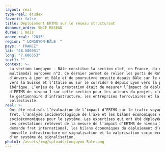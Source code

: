 ```yaml
---
layout: real
type-real: etudex
favoris: false
title: Déploiement ERTMS sur le réseau structurant
donneur_ordre: SNCF RESEAU
duree: 1 mois
annee_real: "2015"
region: " LONGUYON-BÂLE  "
pays: " FRANCE"
lat: "48.580981"
long: "7.606553"
text1: ""
context: >-
  La section Longuyon - Bâle constitue la section clef, en France, du corridor
  multimodal européen n°2. Ce dernier permet de relier les ports de Rotterdam et
  d’Anvers à Lyon et Bâle et de poursuivre ensuite depuis Bâle sur le corridor 1
  vers la Suisse et l’Italie ou sur le corridor 6 depuis Lyon vers la péninsule
  ibérique. L’enjeu de la prestation était de mesurer l’impact du déploiement
  d’ERTMS de niveau 1 sur cette section pour les acteurs du projet, c’est-à-dire
  le gestionnaire d’infrastructure, les entreprises ferroviaires et la
  collectivité.
real: >-
  Ont été réalisés l’évaluation de l’impact d’ERTMS sur le trafic voyageur et
  fret, l’analyse incidentologique de l’axe et les bilans économiques et
  socioéconomiques pour le système. Les expertises qui ont été déployées dans
  ces prestations relèvent de la mesure de l’impact d’ERTMS de niveau 1 sur la
  demande fret international, les bilans économiques du déploiement d’une
  nouvelle infrastructure de signalisation et la valorisation socio-économique
  d’un système de signalisation.
photo1: /assets/img/uploads/Longuyou-Bale.png
---
```

